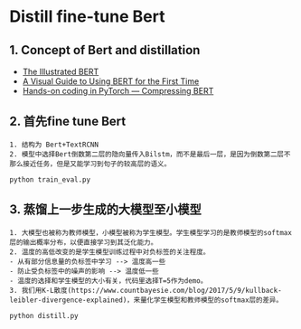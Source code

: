 # Distill fine-tune Bert

## 1. Concept of Bert and distillation

- [The Illustrated BERT](https://jalammar.github.io/illustrated-bert/)
- [A Visual Guide to Using BERT for the First Time](https://jalammar.github.io/a-visual-guide-to-using-bert-for-the-first-time/)
- [Hands-on coding in PyTorch — Compressing BERT](https://medium.com/huggingface/distilbert-8cf3380435b5)

## 2. 首先fine tune Bert
```
1. 结构为 Bert+TextRCNN
2. 模型中选择Bert倒数第二层的隐向量传入Bilstm，而不是最后一层，是因为倒数第二层不那么接近任务，但是又能学习到句子的较高层的语义。

python train_eval.py
```
## 3. 蒸馏上一步生成的大模型至小模型
```
1. 大模型也被称为教师模型，小模型被称为学生模型。学生模型学习的是教师模型的softmax层的输出概率分布，以便直接学习到其泛化能力。
2. 温度的高低改变的是学生模型训练过程中对负标签的关注程度。
- 从有部分信息量的负标签中学习 --> 温度高一些
- 防止受负标签中的噪声的影响 --> 温度低一些
- 温度的选择和学生模型的大小有关，代码里选择T=5作为demo。
3. 我们用K-L散度(https://www.countbayesie.com/blog/2017/5/9/kullback-leibler-divergence-explained)，来量化学生模型和教师模型的softmax层的差异。

python distill.py
```
